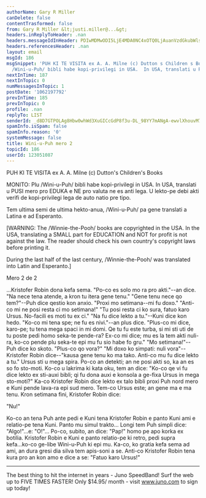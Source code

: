 ```yaml
---
authorName: Gary R Miller
canDelete: false
contentTrasformed: false
from: Gary R Miller &lt;justi.miller@...&gt;
headers.inReplyToHeader: .nan
headers.messageIdInHeader: PDIwMDMwODI5LjE4MDA0NC4xOTQ0LjAuanVzdGkubWlsbGVyQGp1bm8uY29tPg==
headers.referencesHeader: .nan
layout: email
msgId: 186
msgSnippet: 'PUH KI TE VISITA ex A. A. Milne (c) Dutton s Children s Books MONITO:  Plu
  /Wini-u-Puh/ bibli habe kopi-privilegi in USA.  In USA, translati u PUSI mero pro'
nextInTime: 187
nextInTopic: 0
numMessagesInTopic: 1
postDate: '1062197792'
prevInTime: 185
prevInTopic: 0
profile: .nan
replyTo: LIST
senderId: _d8D7GTPOLAg8Hbw0whWd3XuGICcGdP8f3u-DL_98YY7mANgA-ewvlXhouvM7pUBvZWRJRWygrbtdvHvlVeSjS8huOJv_sTi4ALZaQ
spamInfo.isSpam: false
spamInfo.reason: '0'
systemMessage: false
title: Wini-u-Puh mero 2
topicId: 186
userId: 123051087
---
```


  PUH KI TE VISITA
  ex A. A. Milne
  (c) Dutton's Children's Books

MONITO:  Plu /Wini-u-Puh/ bibli habe kopi-privilegi in USA.  In USA,
translati u PUSI mero pro EDUKA e NE pro valuta ne es anti lega.  U
lekto-pe debi akti verifi de kopi-privilegi lega de auto natio pre tipo.
 
Tem ultima semi de ultima hekto-anua, /Wini-u-Puh/ pa gene translati a
Latina e ad Esperanto.
 
[WARNING:  The /Winnie-the-Pooh/ books are copyrighted in the USA.  In
the USA, translating a SMALL part for EDUCATION and NOT for profit is not
against the law.  The reader should check his own country's copyright
laws before printing it.
 
During the last half of the last century, /Winnie-the-Pooh/ was
translated into Latin and Esperanto.]



Mero 2 de 2

...Kristofer Robin dona kefa sema.  "Po-co es solo mo ra pro akti."--an
dice.  "Na nece tena atende, a kron tu itera gene tenu."  "Gene tenu nece
qo tem?"--Puh dice qestio kon anxio.  "Proxi mo setimana--mi fu doxo." 
"Anti-co mi ne posi resta ci mo setimana!"  "Tu posi resta ci ko sura,
fatuo karo Ursus.  No-facili es moti tu ex ci."  "Na fu dice lekto a
tu."--Kuni dice kon hedo.  "Ko-co mi tena spe; ne fu es nivi."--an plus
dice.  "Plus-co mi dice, karo-pe; tu tena mega spaci in mi domi.  Qe tu
fu este turba, si mi sti uti de tu poste pedi homo seka-te pende-ra? 
Ex-co mi dice; mu es la tem akti nuli-ra, ko-co pende plu seka-te epi mu
fu sio habe fo gru."  "Mo setimana!"--Puh dice ko skoto.  "Plus-co qo
vora?"  "Mi doxo ko simpati: nuli vora"--Kristofer Robin dice--"kausa
gene tenu ko ma tako.  Anti-co mu fu dice lekto a tu."  Ursus sti u mega
spira.  Po-co an detekti; an ne posi akti so, ka an es so fo sto-moti. 
Ko-co u lakrima ki kata oku, tem an dice: "Ko-co qe vi fu dice lekto ex
sti-auxi bibli; qi fu dona auxi e konsola a ge-fixa Ursus in mega
sto-moti?"  Ka-co Kristofer Robin dice lekto ex talo bibli proxi Puh nord
mero e Kuni pende lava-ra epi sud mero.  Tem-co Ursus este; an gene ma e
ma tenu.  Kron setimana fini, Kristofer Robin dice:

"Nu!"

Ko-co an tena Puh ante pedi e Kuni tena Kristofer Robin e panto Kuni ami
e relatio-pe tena Kuni.  Panto mu simul trakto...  Longi tem Puh simpli
dice: "Algo!"...e: "O!"...  Po-co, subito, an dice: "Pap!" homo pe apo
korka ex botilia.  Kristofer Robin e Kuni e panto relatio-pe ki retro,
pedi supra kefa...ko-co ge-libe Wini-u-Puh ki epi mu.  Ka-co, ko gratia
kefa sema ad ami, an dura gresi dia silva tem apis-soni a se.  Anti-co
Kristofer Robin tena kura pro an kon amo e dice a se: "Fatuo karo Ursus!"

________________________________________________________________
The best thing to hit the internet in years - Juno SpeedBand!
Surf the web up to FIVE TIMES FASTER!
Only $14.95/ month - visit www.juno.com to sign up today!

